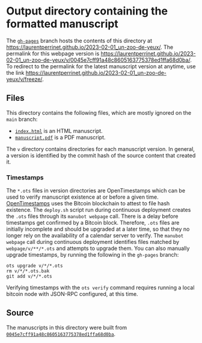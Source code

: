 # Output directory containing the formatted manuscript

The [`gh-pages`](https://github.com/laurentperrinet/2023-02-01_un-zoo-de-yeux/tree/gh-pages) branch hosts the contents of this directory at <https://laurentperrinet.github.io/2023-02-01_un-zoo-de-yeux/>.
The permalink for this webpage version is <https://laurentperrinet.github.io/2023-02-01_un-zoo-de-yeux/v/0045e7cff91a48c8605163775378ed1ffa68d0ba/>.
To redirect to the permalink for the latest manuscript version at anytime, use the link <https://laurentperrinet.github.io/2023-02-01_un-zoo-de-yeux/v/freeze/>.

## Files

This directory contains the following files, which are mostly ignored on the `main` branch:

+ [`index.html`](index.html) is an HTML manuscript.
+ [`manuscript.pdf`](manuscript.pdf) is a PDF manuscript.

The `v` directory contains directories for each manuscript version.
In general, a version is identified by the commit hash of the source content that created it.

### Timestamps

The `*.ots` files in version directories are OpenTimestamps which can be used to verify manuscript existence at or before a given time.
[OpenTimestamps](https://opentimestamps.org/) uses the Bitcoin blockchain to attest to file hash existence.
The `deploy.sh` script run during continuous deployment creates the `.ots` files through its `manubot webpage` call.
There is a delay before timestamps get confirmed by a Bitcoin block.
Therefore, `.ots` files are initially incomplete and should be upgraded at a later time, so that they no longer rely on the availability of a calendar server to verify.
The `manubot webpage` call during continuous deployment identifies files matched by `webpage/v/**/*.ots` and attempts to upgrade them.
You can also manually upgrade timestamps, by running the following in the `gh-pages` branch:

```shell
ots upgrade v/*/*.ots
rm v/*/*.ots.bak
git add v/*/*.ots
```

Verifying timestamps with the `ots verify` command requires running a local bitcoin node with JSON-RPC configured, at this time.

## Source

The manuscripts in this directory were built from
[`0045e7cff91a48c8605163775378ed1ffa68d0ba`](https://github.com/laurentperrinet/2023-02-01_un-zoo-de-yeux/commit/0045e7cff91a48c8605163775378ed1ffa68d0ba).
